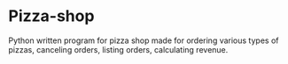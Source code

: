 # Pizza-shop
Python written program for pizza shop made for ordering various types of pizzas, canceling orders, listing orders, calculating revenue.
